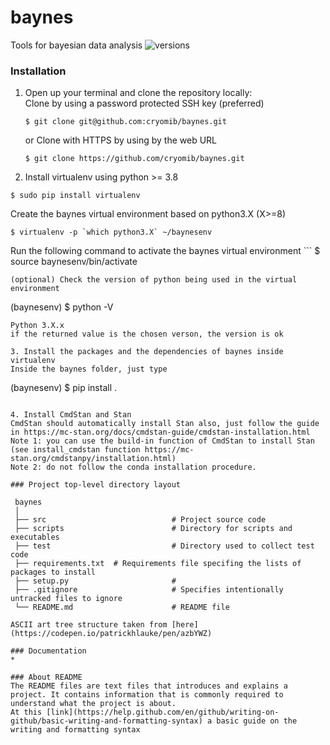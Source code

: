 # baynes
Tools for bayesian data analysis
![versions](https://img.shields.io/pypi/pyversions/pybadges.svg)

### Installation
1. Open up your terminal and clone the repository locally:  
   Clone by using a password protected SSH key (preferred)
   ```
   $ git clone git@github.com:cryomib/baynes.git
   ```
   or Clone with HTTPS by using by the web URL
   ```
   $ git clone https://github.com/cryomib/baynes.git
   ```
   
2.  Install virtualenv using python >= 3.8
   ```
   $ sudo pip install virtualenv
   ```
   Create the baynes virtual environment based on python3.X (X>=8) 
   ```
   $ virtualenv -p `which python3.X` ~/baynesenv
   ```   
   Run the following command to activate the baynes virtual environment 
    ```
   $ source baynesenv/bin/activate
   ```  
   (optional) Check the version of python being used in the virtual environment  
   ```
   (baynesenv) $ python -V
   ```
   Python 3.X.x
   if the returned value is the chosen verson, the version is ok

3. Install the packages and the dependencies of baynes inside virtualenv
   Inside the baynes folder, just type
   ```  
   (baynesenv) $ pip install .
   ```  

4. Install CmdStan and Stan
   CmdStan should automatically install Stan also, just follow the guide in https://mc-stan.org/docs/cmdstan-guide/cmdstan-installation.html
   Note 1: you can use the build-in function of CmdStan to install Stan (see install_cmdstan function https://mc-stan.org/cmdstanpy/installation.html) 
   Note 2: do not follow the conda installation procedure.

### Project top-level directory layout
    
    baynes
    │  
    ├── src                            # Project source code
    ├── scripts                        # Directory for scripts and executables 
    ├── test                           # Directory used to collect test code   
    ├── requirements.txt  # Requirements file specifing the lists of packages to install
    ├── setup.py                       # 
    ├── .gitignore                     # Specifies intentionally untracked files to ignore
    └── README.md                      # README file
    
 ASCII art tree structure taken from [here](https://codepen.io/patrickhlauke/pen/azbYWZ)
  
### Documentation
* 
 
 ### About README
 The README files are text files that introduces and explains a project. It contains information that is commonly required to understand what the project is about.  
 At this [link](https://help.github.com/en/github/writing-on-github/basic-writing-and-formatting-syntax) a basic guide on the writing and formatting syntax
